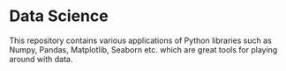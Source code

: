 # Data Science
This repository contains various applications of Python libraries such as Numpy, Pandas, 
Matplotlib, Seaborn etc. which are great tools for playing around with data.


